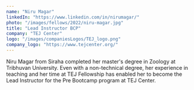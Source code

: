 ```yaml
---
name: "Niru Magar"
linkedIn: "https://www.linkedin.com/in/nirumagar/"
photo: "/images/fellows/2022/niru-magar.jpg"
title: "Lead Instructor BCP"
company: "TEJ Center"
logo: "/images/companiesLogos/TEJ_logo.png"
company_logo: "https://www.tejcenter.org/"
---
```


Niru Magar from Siraha completed her master's degree in Zoology at Tribhuvan University. Even with a non-technical degree, her experience in teaching and her time at TEJ Fellowship has enabled her to become the Lead Instructor for the Pre Bootcamp program at TEJ Center.
